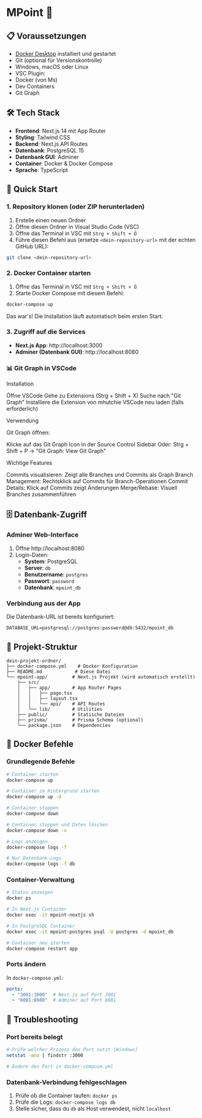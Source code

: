 
# MPoint 🚀

## 📋 Voraussetzungen

- [Docker Desktop](https://www.docker.com/products/docker-desktop/) installiert und gestartet
- Git (optional für Versionskontrolle)
- Windows, macOS oder Linux
 - VSC Plugin: 
  - Docker (von Ms)
  - Dev Containers
  - Git Graph

## 🛠️ Tech Stack

- **Frontend**: Next.js 14 mit App Router
- **Styling**: Tailwind CSS
- **Backend**: Next.js API Routes
- **Datenbank**: PostgreSQL 15
- **Datenbank GUI**: Adminer
- **Container**: Docker & Docker Compose
- **Sprache**: TypeScript

## 🚀 Quick Start

### 1. Repository klonen (oder ZIP herunterladen)

1. Erstelle einen neuen Ordner
2. Öffne diesen Ordner in Visual Studio Code (VSC)
3. Öffne das Terminal in VSC mit `Strg + Shift + Ö`
4. Führe diesen Befehl aus (ersetze `<dein-repository-url>` mit der echten GitHub URL):

```bash
git clone <dein-repository-url>
```

### 2. Docker Container starten

1. Öffne das Terminal in VSC mit `Strg + Shift + Ö`
2. Starte Docker Compose mit diesem Befehl:

```bash
docker-compose up
```

Das war's! Die Installation läuft automatisch beim ersten Start.

### 3. Zugriff auf die Services

- **Next.js App**: http://localhost:3000
- **Adminer (Datenbank GUI)**: http://localhost:8080


### 📊 Git Graph in VSCode
Installation

Öffne VSCode
Gehe zu Extensions (Strg + Shift + X)
Suche nach "Git Graph"
Installiere die Extension von mhutchie
VSCode neu laden (falls erforderlich)

Verwendung

Git Graph öffnen:

Klicke auf das Git Graph Icon in der Source Control Sidebar
Oder: Strg + Shift + P → "Git Graph: View Git Graph"



Wichtige Features

Commits visualisieren: Zeigt alle Branches und Commits als Graph
Branch Management: Rechtsklick auf Commits für Branch-Operationen
Commit Details: Klick auf Commits zeigt Änderungen
Merge/Rebase: Visuell Branches zusammenführen

## 🗄️ Datenbank-Zugriff

### Adminer Web-Interface

1. Öffne http://localhost:8080
2. Login-Daten:
   - **System**: PostgreSQL
   - **Server**: `db`
   - **Benutzername**: `postgres`
   - **Passwort**: `password`
   - **Datenbank**: `mpoint_db`

### Verbindung aus der App

Die Datenbank-URL ist bereits konfiguriert:
```
DATABASE_URL=postgresql://postgres:password@db:5432/mpoint_db
```

## 📁 Projekt-Struktur

```
dein-projekt-ordner/
├── docker-compose.yml    # Docker Konfiguration
├── README.md            # Diese Datei
└── mpoint-app/         # Next.js Projekt (wird automatisch erstellt)
    ├── src/
    │   ├── app/        # App Router Pages
    │   │   ├── page.tsx
    │   │   ├── layout.tsx
    │   │   └── api/    # API Routes
    │   └── lib/        # Utilities
    ├── public/         # Statische Dateien
    ├── prisma/         # Prisma Schema (optional)
    └── package.json    # Dependencies
```

## 🐳 Docker Befehle

### Grundlegende Befehle

```bash
# Container starten
docker-compose up

# Container im Hintergrund starten
docker-compose up -d

# Container stoppen
docker-compose down

# Container stoppen und Daten löschen
docker-compose down -v

# Logs anzeigen
docker-compose logs -f

# Nur Datenbank-Logs
docker-compose logs -f db
```

### Container-Verwaltung

```bash
# Status anzeigen
docker ps

# In Next.js Container
docker exec -it mpoint-nextjs sh

# In PostgreSQL Container
docker exec -it mpoint-postgres psql -U postgres -d mpoint_db

# Container neu starten
docker-compose restart app
```



### Ports ändern

In `docker-compose.yml`:

```yaml
ports:
  - "3001:3000"  # Next.js auf Port 3001
  - "8081:8080"  # Adminer auf Port 8081
```

## 🚨 Troubleshooting



### Port bereits belegt

```bash
# Prüfe welcher Prozess den Port nutzt (Windows)
netstat -ano | findstr :3000

# Ändere den Port in docker-compose.yml
```

### Datenbank-Verbindung fehlgeschlagen

1. Prüfe ob die Container laufen: `docker ps`
2. Prüfe die Logs: `docker-compose logs db`
3. Stelle sicher, dass du `db` als Host verwendest, nicht `localhost`

